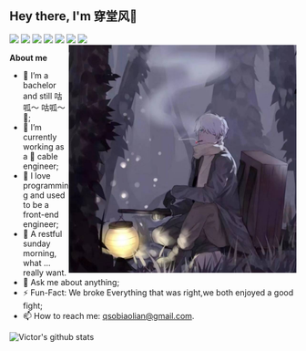 ## Hey there, I'm 穿堂风👋

<code><img height="20" src="https://img.shields.io/badge/-VSCode-%23007ACC?style=flat-square&logo=visual-studio-code"></code>
<code><img height="20" src="https://img.shields.io/badge/-Git-%23F05032?style=flat-square&logo=git&logoColor=%23ffffff"></code>
<code><img height="20" src="https://img.shields.io/badge/-Sass-%23282C34?style=flat-square&logo=sass"></code>
<code><img height="20" src="https://img.shields.io/badge/-Javascript-yellow?style=flat-square&logo=javascript&logoColor=%23ffffff"></code>
<code><img height="20" src="https://img.shields.io/badge/-Vue.js-%23282899?style=flat-square&logo=vue.js"></code>
<code><img height="20" src="https://img.shields.io/badge/-Node.js-%23223300?style=flat-square&logo=node.js"></code>
<code><img height="20" src="https://img.shields.io/badge/-MongoDB-HA248?style=flat-square&logo=mongodb"></code>
  <img align="right" alt="PNG" width="400" height="400" src="https://github.com/Harris-Shelby/Harris-Shelby/blob/master/wechat__signature.jpg?raw=true" />

**About me**

- 🐸 I’m a bachelor and still 咕呱～ 咕呱～🤪;  
- 🌸 I’m currently working as a 🚡 cable engineer;
- 🥑 I love programming and used to be a front-end engineer; 
- 🌴 A restful sunday morning, what ... really want.
- 💬 Ask me about anything;
- ⚡️ Fun-Fact: We broke Everything that was right,we both enjoyed a good fight;
- 📫 How to reach me: qsobiaolian@gmail.com.


![Victor's github stats](https://github-readme-stats.vercel.app/api?username=Harris-Shelby&show_icons=true&hide_border=true)
